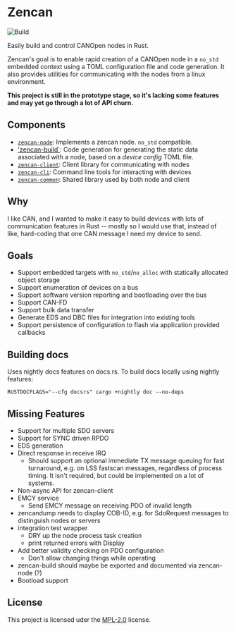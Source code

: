 # Zencan

![Build](https://github.com/mcbridejc/zencan/actions/workflows/rust.yml/badge.svg)

Easily build and control CANOpen nodes in Rust.

Zencan's goal is to enable rapid creation of a CANOpen node in a `no_std` embedded context using a
TOML configuration file and code generation. It also provides utilities for communicating with the
nodes from a linux environment.

**This project is still in the prototype stage, so it's lacking some features and may yet go through a
lot of API churn.**

## Components

- [`zencan-node`](zencan-node/README.md): Implements a zencan node. `no_std` compatible.
- ['zencan-build`](zencan-build/README.md): Code generation for generating the static data associated with a node, based on a *device config* TOML file.
- [`zencan-client`](zencan-client/README.md): Client library for communicating with nodes
- [`zencan-cli`](zencan-cli/README.md): Command line tools for interacting with devices
- [`zencan-common`](zencan-common/README.md): Shared library used by both node and client

## Why

I like CAN, and I wanted to make it easy to build devices with lots of communication features in Rust -- mostly so I would use that, instead of like, hard-coding that one CAN message I need my device to send.

## Goals

- Support embedded targets with `no_std`/`no_alloc` with statically allocated object storage
- Support enumeration of devices on a bus
- Support software version reporting and bootloading over the bus
- Support CAN-FD
- Support bulk data transfer
- Generate EDS and DBC files for integration into existing tools
- Support persistence of configuration to flash via application provided callbacks

## Building docs

Uses nightly docs features on docs.rs. To build docs locally using nightly features:

```
RUSTDOCFLAGS="--cfg docsrs" cargo +nightly doc --no-deps
```

## Missing Features

- Support for multiple SDO servers
- Support for SYNC driven RPDO
- EDS generation
- Direct response in receive IRQ
    - Should support an optional immediate TX message queuing for fast turnaround, e.g. on LSS
      fastscan messages, regardless of process timing. It isn't required, but could be implemented
      on a lot of systems.
- Non-async API for zencan-client
- EMCY service
  - Send EMCY message on receiving PDO of invalid length
- zencandump needs to display COB-ID, e.g. for SdoRequest messages to distinguish nodes or servers
- integration test wrapper
  - DRY up the node process task creation
  - print returned errors with Display
- Add better validity checking on PDO configuration
  - Don't allow changing things while operating
- zencan-build should maybe be exported and documented via zencan-node (?)
- Bootload support

## License

This project is licensed uder the [MPL-2.0](LICENSE) license.